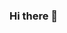 ### Hi there 👋

<!--
**js8dev/js8dev** is a ✨ _special_ ✨ repository because its `README.md` (this file) appears on your GitHub profile.

Here are some ideas to get you started:

- 🔭 Now I am working on my favorite project
- 🌱 I'm currently learning React + Redux / Mobx, Typescript. In the near future I plan to learn Angular, Vue and practice more with Node.js
- 👯 I want to collaborate on web development
- 🤔 I need help with practice, I will be glad to work together on the project for free
- 💬 Ask me about web development
- 📫 How to get to me: js8dev@gmail.com
- 😄 Technology stack: JS (ES6), HTML5, CSS3, Typescript, React, Redux, Mobx, Node.js
- ⚡ Fun fact: Fun fact: I started studying and practicing web development in 2021. Remember every senior was once a trainee or junior.

[resume Denis Larin front-end.pdf](https://github.com/js8dev/js8dev/files/6564415/resume.Denis.Larin.front-end.pdf)

-->
